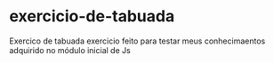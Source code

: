 # exercicio-de-tabuada
Exercico de tabuada 
exercicio feito para testar meus conhecimaentos adquirido no módulo inicial de Js
